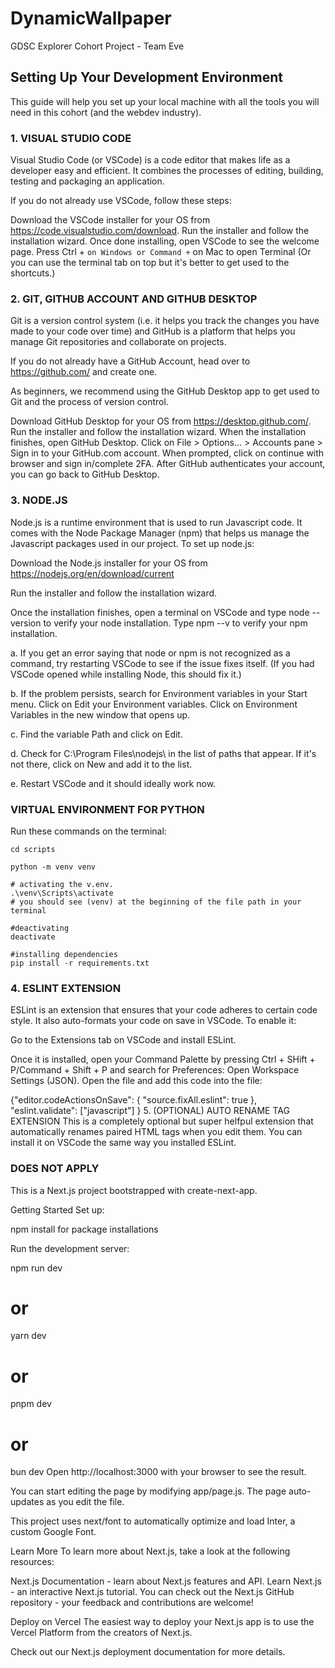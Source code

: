 # DynamicWallpaper
GDSC Explorer Cohort Project - Team Eve


## Setting Up Your Development Environment
This guide will help you set up your local machine with all the tools you will need in this cohort (and the webdev industry).

### 1. VISUAL STUDIO CODE
Visual Studio Code (or VSCode) is a code editor that makes life as a developer easy and efficient. It combines the processes of editing, building, testing and packaging an application.

If you do not already use VSCode, follow these steps:

Download the VSCode installer for your OS from https://code.visualstudio.com/download.
Run the installer and follow the installation wizard.
Once done installing, open VSCode to see the welcome page. Press Ctrl + ` on Windows or Command + ` on Mac to open Terminal (Or you can use the terminal tab on top but it's better to get used to the shortcuts.)

### 2. GIT, GITHUB ACCOUNT AND GITHUB DESKTOP
Git is a version control system (i.e. it helps you track the changes you have made to your code over time) and GitHub is a platform that helps you manage Git repositories and collaborate on projects.

If you do not already have a GitHub Account, head over to https://github.com/ and create one.

As beginners, we recommend using the GitHub Desktop app to get used to Git and the process of version control.

Download GitHub Desktop for your OS from https://desktop.github.com/.
Run the installer and follow the installation wizard.
When the installation finishes, open GitHub Desktop.
Click on File > Options... > Accounts pane > Sign in to your GitHub.com account.
When prompted, click on continue with browser and sign in/complete 2FA.
After GitHub authenticates your account, you can go back to GitHub Desktop.

### 3. NODE.JS
Node.js is a runtime environment that is used to run Javascript code. It comes with the Node Package Manager (npm) that helps us manage the Javascript packages used in our project. To set up node.js:

Download the Node.js installer for your OS from https://nodejs.org/en/download/current

Run the installer and follow the installation wizard.

Once the installation finishes, open a terminal on VSCode and type node --version to verify your node installation. Type npm --v to verify your npm installation.

a. If you get an error saying that node or npm is not recognized as a command, try restarting VSCode to see if the issue fixes itself. (If you had VSCode opened while installing Node, this should fix it.)

b. If the problem persists, search for Environment variables in your Start menu. Click on Edit your Environment variables. Click on Environment Variables in the new window that opens up.

c. Find the variable Path and click on Edit.

d. Check for C:\Program Files\nodejs\ in the list of paths that appear. If it's not there, click on New and add it to the list.

e. Restart VSCode and it should ideally work now.

### VIRTUAL ENVIRONMENT FOR PYTHON
Run these commands on the terminal:

```
cd scripts

python -m venv venv

# activating the v.env.
.\venv\Scripts\activate
# you should see (venv) at the beginning of the file path in your terminal

#deactivating
deactivate

#installing dependencies
pip install -r requirements.txt
```

### 4. ESLINT EXTENSION
ESLint is an extension that ensures that your code adheres to certain code style. It also auto-formats your code on save in VSCode. To enable it:

Go to the Extensions tab on VSCode and install ESLint.

Once it is installed, open your Command Palette by pressing Ctrl + SHift + P/Command + Shift + P and search for Preferences: Open Workspace Settings (JSON). Open the file and add this code into the file:

{"editor.codeActionsOnSave": {
    "source.fixAll.eslint": true
},
"eslint.validate": ["javascript"]
}
5. (OPTIONAL) AUTO RENAME TAG EXTENSION
This is a completely optional but super helfpul extension that automatically renames paired HTML tags when you edit them. You can install it on VSCode the same way you installed ESLint.


### DOES NOT APPLY

This is a Next.js project bootstrapped with create-next-app.

Getting Started
Set up:

npm install for package installations

Run the development server:

npm run dev
# or
yarn dev
# or
pnpm dev
# or
bun dev
Open http://localhost:3000 with your browser to see the result.

You can start editing the page by modifying app/page.js. The page auto-updates as you edit the file.

This project uses next/font to automatically optimize and load Inter, a custom Google Font.

Learn More
To learn more about Next.js, take a look at the following resources:

Next.js Documentation - learn about Next.js features and API.
Learn Next.js - an interactive Next.js tutorial.
You can check out the Next.js GitHub repository - your feedback and contributions are welcome!

Deploy on Vercel
The easiest way to deploy your Next.js app is to use the Vercel Platform from the creators of Next.js.

Check out our Next.js deployment documentation for more details.
